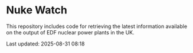 # Nuke Watch

This repository includes code for retrieving the latest information available on the output of EDF nuclear power plants in the UK.

Last updated: 2025-08-31 08:18